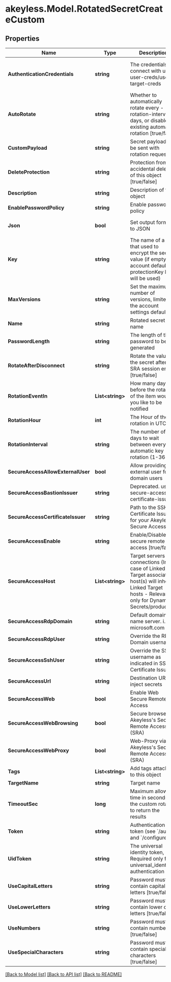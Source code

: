 # akeyless.Model.RotatedSecretCreateCustom

## Properties

Name | Type | Description | Notes
------------ | ------------- | ------------- | -------------
**AuthenticationCredentials** | **string** | The credentials to connect with use-user-creds/use-target-creds | [optional] [default to "use-user-creds"]
**AutoRotate** | **string** | Whether to automatically rotate every - -rotation-interval days, or disable existing automatic rotation [true/false] | [optional] 
**CustomPayload** | **string** | Secret payload to be sent with rotation request | [optional] 
**DeleteProtection** | **string** | Protection from accidental deletion of this object [true/false] | [optional] 
**Description** | **string** | Description of the object | [optional] 
**EnablePasswordPolicy** | **string** | Enable password policy | [optional] 
**Json** | **bool** | Set output format to JSON | [optional] [default to false]
**Key** | **string** | The name of a key that used to encrypt the secret value (if empty, the account default protectionKey key will be used) | [optional] 
**MaxVersions** | **string** | Set the maximum number of versions, limited by the account settings defaults. | [optional] 
**Name** | **string** | Rotated secret name | 
**PasswordLength** | **string** | The length of the password to be generated | [optional] 
**RotateAfterDisconnect** | **string** | Rotate the value of the secret after SRA session ends [true/false] | [optional] [default to "false"]
**RotationEventIn** | **List&lt;string&gt;** | How many days before the rotation of the item would you like to be notified | [optional] 
**RotationHour** | **int** | The Hour of the rotation in UTC | [optional] 
**RotationInterval** | **string** | The number of days to wait between every automatic key rotation (1-365) | [optional] 
**SecureAccessAllowExternalUser** | **bool** | Allow providing external user for a domain users | [optional] [default to false]
**SecureAccessBastionIssuer** | **string** | Deprecated. use secure-access-certificate-issuer | [optional] 
**SecureAccessCertificateIssuer** | **string** | Path to the SSH Certificate Issuer for your Akeyless Secure Access | [optional] 
**SecureAccessEnable** | **string** | Enable/Disable secure remote access [true/false] | [optional] 
**SecureAccessHost** | **List&lt;string&gt;** | Target servers for connections (In case of Linked Target association, host(s) will inherit Linked Target hosts - Relevant only for Dynamic Secrets/producers) | [optional] 
**SecureAccessRdpDomain** | **string** | Default domain name server. i.e. microsoft.com | [optional] 
**SecureAccessRdpUser** | **string** | Override the RDP Domain username | [optional] 
**SecureAccessSshUser** | **string** | Override the SSH username as indicated in SSH Certificate Issuer | [optional] 
**SecureAccessUrl** | **string** | Destination URL to inject secrets | [optional] 
**SecureAccessWeb** | **bool** | Enable Web Secure Remote Access | [optional] [default to false]
**SecureAccessWebBrowsing** | **bool** | Secure browser via Akeyless&#39;s Secure Remote Access (SRA) | [optional] [default to false]
**SecureAccessWebProxy** | **bool** | Web-Proxy via Akeyless&#39;s Secure Remote Access (SRA) | [optional] [default to false]
**Tags** | **List&lt;string&gt;** | Add tags attached to this object | [optional] 
**TargetName** | **string** | Target name | 
**TimeoutSec** | **long** | Maximum allowed time in seconds for the custom rotator to return the results | [optional] [default to 40]
**Token** | **string** | Authentication token (see &#x60;/auth&#x60; and &#x60;/configure&#x60;) | [optional] 
**UidToken** | **string** | The universal identity token, Required only for universal_identity authentication | [optional] 
**UseCapitalLetters** | **string** | Password must contain capital letters [true/false] | [optional] 
**UseLowerLetters** | **string** | Password must contain lower case letters [true/false] | [optional] 
**UseNumbers** | **string** | Password must contain numbers [true/false] | [optional] 
**UseSpecialCharacters** | **string** | Password must contain special characters [true/false] | [optional] 

[[Back to Model list]](../README.md#documentation-for-models) [[Back to API list]](../README.md#documentation-for-api-endpoints) [[Back to README]](../README.md)

